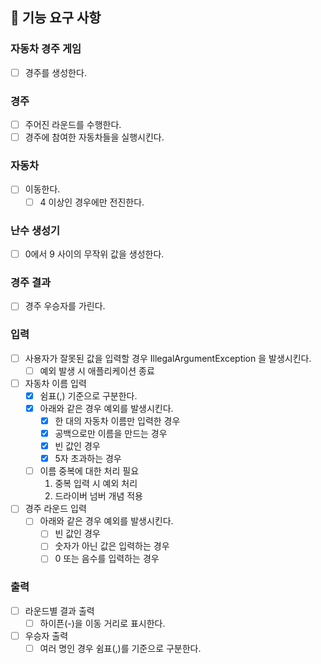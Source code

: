 ## 🚀 기능 요구 사항

### 자동차 경주 게임
- [ ] 경주를 생성한다.

### 경주
- [ ] 주어진 라운드를 수행한다.
- [ ] 경주에 참여한 자동차들을 실행시킨다.

### 자동차
- [ ] 이동한다.
  - [ ] 4 이상인 경우에만 전진한다.

### 난수 생성기
- [ ] 0에서 9 사이의 무작위 값을 생성한다.

### 경주 결과
- [ ] 경주 우승자를 가린다.

### 입력
- [ ] 사용자가 잘못된 값을 입력할 경우 IllegalArgumentException 을 발생시킨다.
  - [ ] 예외 발생 시 애플리케이션 종료
- [ ] 자동차 이름 입력
  - [x] 쉼표(,) 기준으로 구분한다.
  - [x] 아래와 같은 경우 예외를 발생시킨다.
    - [x] 한 대의 자동차 이름만 입력한 경우 
    - [x] 공백으로만 이름을 만드는 경우
    - [x] 빈 값인 경우
    - [x] 5자 초과하는 경우
  - [ ] 이름 중복에 대한 처리 필요
    1. 중복 입력 시 예외 처리
    2. 드라이버 넘버 개념 적용
- [ ] 경주 라운드 입력
  - [ ] 아래와 같은 경우 예외를 발생시킨다. 
    - [ ] 빈 값인 경우
    - [ ] 숫자가 아닌 값은 입력하는 경우
    - [ ] 0 또는 음수를 입력하는 경우

### 출력
- [ ] 라운드별 결과 출력
  - [ ] 하이픈(-)을 이동 거리로 표시한다.
- [ ] 우승자 출력
  - [ ] 여러 명인 경우 쉼표(,)를 기준으로 구분한다.